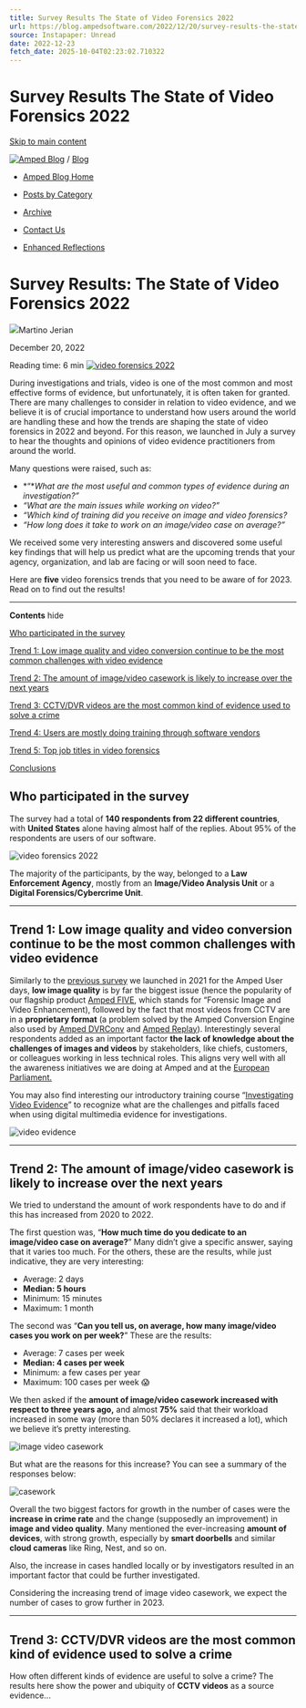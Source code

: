 ```yaml
---
title: Survey Results The State of Video Forensics 2022
url: https://blog.ampedsoftware.com/2022/12/20/survey-results-the-state-of-video-forensics-2022/
source: Instapaper: Unread
date: 2022-12-23
fetch_date: 2025-10-04T02:23:02.710322
---
```


# Survey Results The State of Video Forensics 2022

[Skip to main content](#main)

[![Amped Blog](https://blog.ampedsoftware.com/wp-content/uploads/2023/04/logo_w400.png)](https://ampedsoftware.com "Amped Blog")
/
[Blog](https://blog.ampedsoftware.com)

* [Amped Blog Home](https://blog.ampedsoftware.com "Amped Blog Home")
* [Posts by Category](https://blog.ampedsoftware.com/posts-by-category "Posts by Category")
* [Archive](https://blog.ampedsoftware.com/archive "Archive")
* [Contact Us](https://ampedsoftware.com/contacts "Contact Us")

* [Enhanced Reflections](https://blog.ampedsoftware.com/category/enhanced-reflections)

# Survey Results: The State of Video Forensics 2022

![](https://secure.gravatar.com/avatar/f1bd2b8f464b98040789b955e090025680e143fe03a638ca59eeb11dd5cb5c48?s=450&d=mm&r=g)Martino Jerian

December 20, 2022

Reading time:  6 min
[![video forensics 2022](https://blog.ampedsoftware.com/wp-content/uploads/2022/12/week-9-state-of-video-forensics-2022-1024x535.png)](https://blog.ampedsoftware.com/wp-content/uploads/2022/12/week-9-state-of-video-forensics-2022.png)

During investigations and trials, video is one of the most common and most effective forms of evidence, but unfortunately, it is often taken for granted. There are many challenges to consider in relation to video evidence, and we believe it is of crucial importance to understand how users around the world are handling these and how the trends are shaping the state of video forensics in 2022 and beyond. For this reason, we launched in July a survey to hear the thoughts and opinions of video evidence practitioners from around the world.

Many questions were raised, such as:

* *“**What are the most useful and common types of evidence during an investigation?”*
* *“What are the main issues while working on video?”*
* *“Which kind of training did you receive on image and video forensics?*
* *“How long does it take to work on an image/video case on average?”*

We received some very interesting answers and discovered some useful key findings that will help us predict what are the upcoming trends that your agency, organization, and lab are facing or will soon need to face.

Here are **five** video forensics trends that you need to be aware of for 2023. Read on to find out the results!

---

**Contents**
hide

[Who participated in the survey](#Who_participated_in_the_survey)

[Trend 1: Low image quality and video conversion continue to be the most common challenges with video evidence](#Trend_1_Low_image_quality_and_video_conversion_continue_to_be_the_most_common_challenges_with_video_evidence)

[Trend 2: The amount of image/video casework is likely to increase over the next years](#Trend_2_The_amount_of_imagevideo_casework_is_likely_to_increase_over_the_next_years)

[Trend 3: CCTV/DVR videos are the most common kind of evidence used to solve a crime](#Trend_3_CCTVDVR_videos_are_the_most_common_kind_of_evidence_used_to_solve_a_crime)

[Trend 4: Users are mostly doing training through software vendors](#Trend_4_Users_are_mostly_doing_training_through_software_vendors)

[Trend 5: Top job titles in video forensics](#Trend_5_Top_job_titles_in_video_forensics)

[Conclusions](#Conclusions)

## **Who participated in the survey**

The survey had a total of **140 respondents from 22 different countries**, with **United States** alone having almost half of the replies. About 95% of the respondents are users of our software.

![video forensics 2022](https://lh3.googleusercontent.com/1lXyA2a2qq2gW5UPRpk7OAESnBvYuj2JlX-4qpuKAvdaSK7d4S5EGpETX56SgBavfXiu_i4TwIF0ZE78bTYEqxNIpfqqSb5E1-yccPj3A705BArWEiAju_WLGBltGMDzamET0FuKE7ZtslZ69SRJ51kHYN0R33iK7Jhr-jAAC77uB3yz8N0r98f239tI9Q)

The majority of the participants, by the way, belonged to a **Law Enforcement Agency**, mostly from an **Image/Video Analysis Unit** or a **Digital Forensics/Cybercrime Unit**.

---

## Trend 1: **Low image quality and video conversion continue to be the most common challenges with video evidence**

Similarly to the [previous survey](https://blog.ampedsoftware.com/2022/02/15/a-survey-on-video-evidence-the-highlights-from-the-amped-user-days-2021/) we launched in 2021 for the Amped User days, **low image quality** is by far the biggest issue (hence the popularity of our flagship product [Amped FIVE](https://ampedsoftware.com/five), which stands for “Forensic Image and Video Enhancement), followed by the fact that most videos from CCTV are in a **proprietary format** (a problem solved by the Amped Conversion Engine also used by [Amped DVRConv](https://ampedsoftware.com/dvrconv) and [Amped Replay](https://ampedsoftware.com/replay)). Interestingly several respondents added as an important factor **the lack of knowledge about the challenges of images and videos** by stakeholders, like chiefs, customers, or colleagues working in less technical roles. This aligns very well with all the awareness initiatives we are doing at Amped and at the [European Parliament.](https://blog.ampedsoftware.com/2022/05/24/raising-awareness-on-video-evidence-at-the-european-parliament/)

You may also find interesting our introductory training course “[Investigating Video Evidence](https://ampedsoftware.com/training#training-4)” to recognize what are the challenges and pitfalls faced when using digital multimedia evidence for investigations.

![video evidence](https://lh5.googleusercontent.com/K97UoUlh4Iegn732MvaH3YhvLNy7PDcK8UVji6jSN7ALD4XajL1-7YESKCI7rgp1yy2oW84mmvJwznQH1_TCSSJA4hFoXG7xyB3hafFY76ykizTzlY0L9iySkqw_H-lvQC2oh6RsyZNKz0H24EJTFaEwzNdPa3q19Q8u41jgTUDuyfx640eHqXPSZgeUvQ)

---

## Trend 2: **The amount of image/video casework is likely to increase over the next years**

We tried to understand the amount of work respondents have to do and if this has increased from 2020 to 2022.

The first question was, “**How much time do you dedicate to an image/video case on average?**” Many didn’t give a specific answer, saying that it varies too much. For the others, these are the results, while just indicative, they are very interesting:

* Average: 2 days
* **Median: 5 hours**
* Minimum: 15 minutes
* Maximum: 1 month

The second was “**Can you tell us, on average, how many image/video cases you work on per week?**” These are the results:

* Average: 7 cases per week
* **Median: 4 cases per week**
* Minimum: a few cases per year
* Maximum: 100 cases per week 😱

We then asked if the **amount of image/video casework increased with respect to three years ago,** and almost **75%** said that their workload increased in some way (more than 50% declares it increased a lot), which we believe it’s pretty interesting.

![image video casework](https://lh6.googleusercontent.com/Ay8EXS-ZxjnuGG5DJTir5dbLbLS_ECfv1oL7KeuXkqzMr--pEe81tpl0ZIL7iXwJx0cmtXh_vpTdnOQXZ3YoWfcXP1wr04dqVVHZxZ-YMiVNyN4n_pT0bfEVbSpYkaKCbhSG3TG5EqdPfBj6RWpt26Ayrku8nXg5prYGI_Qvs2MlyVfxm02Eqg8YorBUpA)

But what are the reasons for this increase? You can see a summary of the responses below:

![casework](https://lh5.googleusercontent.com/vxI22nEm7Gadg4hpa9oyRhuKKMxmJ3pPwW539qufiD5GCyXalgxLWc1hZOyCYezw50INBpHrEXPpFgU2TYyPPdumEcVTnxtRbGpaM-8lJSXQxC8tq_KWwaMEN67ipMcO-H_js27NHXTRfGWDoZjxrRtdRkHC_8B25hGcAugLRvpMmyHDxtahRv8ijWAd1w)

Overall the two biggest factors for growth in the number of cases were the **increase in crime rate** and the change (supposedly an improvement) in **image and video quality**. Many mentioned the ever-increasing **amount of devices**, with strong growth, especially by **smart doorbells** and similar **cloud cameras** like Ring, Nest, and so on.

Also, the increase in cases handled locally or by investigators resulted in an important factor that could be further investigated.

Considering the increasing trend of image video casework, we expect the number of cases to grow further in 2023.

---

## Trend 3: **CCTV/DVR videos are the most common kind of evidence used to solve a crime**

How often different kinds of evidence are useful to solve a crime? The results here show the power and ubiquity of **CCTV videos** as a source evidence...